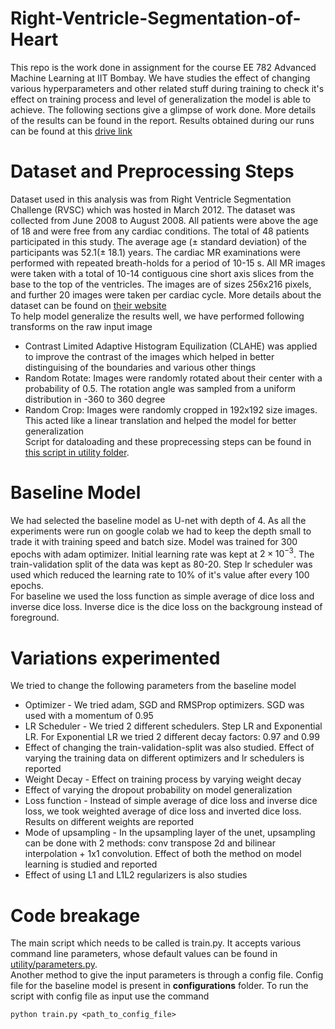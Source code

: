 # Right-Ventricle-Segmentation-of-Heart

This repo is the work done in assignment for the course EE 782 Advanced Machine Learning at IIT Bombay. We have studies the effect of changing various hyperparameters and other related stuff during training to check it's effect on training process and level of generalization the model is able to achieve. The following sections give a glimpse of work done. More details of the results can be found in the report. Results obtained during our runs can be found at this [drive link](https://drive.google.com/drive/folders/1nsCYAdpSwXSHBMecZQRnpJm5Rd9QFJCq?usp=sharing)

# Dataset and Preprocessing Steps
Dataset used in this analysis was from Right Ventricle Segmentation Challenge (RVSC) which was hosted in March 2012. The dataset was collected from June 2008 to August 2008. All patients were above the age of 18 and were free from any cardiac conditions. The total of 48 patients participated in this study. The average age ($\pm$ standard deviation) of the participants was 52.1($\pm$ 18.1) years. The cardiac MR examinations were performed with repeated breath-holds for a period of 10-15 s. All MR images were taken with a total of 10-14 contiguous cine short axis slices from the base to the top of the ventricles. The images are of sizes 256x216 pixels, and further 20 images were taken per cardiac cycle. More details about the dataset can be found on [their website](http://rvsc.projets.litislab.fr/)<br>
To help model generalize the results well, we have performed following transforms on the raw input image
* Contrast Limited Adaptive Histogram Equilization (CLAHE) was applied to improve the contrast of the images which helped in better distinguising of the boundaries and various other things
* Random Rotate: Images were randomly rotated about their center with a probability of 0.5. The rotation angle was sampled from a uniform distribution in -360 to 360 degree
* Random Crop: Images were randomly cropped in 192x192 size images. This acted like a linear translation and helped the model for better generalization <br>
Script for dataloading and these proprecessing steps can be found in [this script in utility folder](https://github.com/RishabhDahale/Right-Ventricle-Segmentation-of-Heart/blob/main/utility/dataset.py).

# Baseline Model
We had selected the baseline model as U-net with depth of 4. As all the experiments were run on google colab we had to keep the depth small to trade it with training speed and batch size. Model was trained for 300 epochs with adam optimizer. Initial learning rate was kept at $2 \times 10^{-3}$. The train-validation split of the data was kept as 80-20. Step lr scheduler was used which reduced the learning rate to 10% of it's value after every 100 epochs.<br>
For baseline we used the loss function as simple average of dice loss and inverse dice loss. Inverse dice is the dice loss on the backgroung instead of foreground. 

# Variations experimented
We tried to change the following parameters from the baseline model
* Optimizer - We tried adam, SGD and RMSProp optimizers. SGD was used with a momentum of 0.95
* LR Scheduler - We tried 2 different schedulers. Step LR and Exponential LR. For Exponential LR we tried 2 different decay factors: 0.97 and 0.99
* Effect of changing the train-validation-split was also studied. Effect of varying the training data on different optimizers and lr schedulers is reported
* Weight Decay - Effect on training process by varying weight decay
* Effect of varying the dropout probability on model generalization
* Loss function - Instead of simple average of dice loss and inverse dice loss, we took weighted average of dice loss and inverted dice loss. Results on different weights are reported
* Mode of upsampling - In the upsampling layer of the unet, upsampling can be done with 2 methods: conv transpose 2d and bilinear interpolation + 1x1 convolution. Effect of both the method on model learning is studied and reported
* Effect of using L1 and L1L2 regularizers is also studies<br>

# Code breakage
The main script which needs to be called is train.py. It accepts various command line parameters, whose default values can be found in [utility/parameters.py](https://github.com/RishabhDahale/Right-Ventricle-Segmentation-of-Heart/blob/main/utility/parameters.py).<br>
Another method to give the input parameters is through a config file. Config file for the baseline model is present in **configurations** folder. To run the script with config file as input use the command
```
python train.py <path_to_config_file>
```
